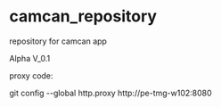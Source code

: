 camcan_repository
=================

repository for camcan app

Alpha V_0.1  

proxy code:

git config --global http.proxy http://pe-tmg-w102:8080
